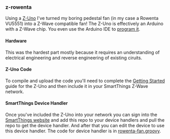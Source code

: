 ### z-rowenta

Using a [Z-Uno](http://z-uno.z-wave.me/) I've turned my boring pedestal fan (in my case a Rowenta VU5551) into a Z-Wave
compatible fan! The Z-Uno is effectively an Arduino with a Z-Wave chip. You even use the Arduino IDE to
[program it](https://z-uno.z-wave.me/getting-started/).

#### Hardware

This was the hardest part mostly because it requires an understanding of electrical engineering and reverse engineering
of existing ciruits.

#### Z-Uno Code

To compile and upload the code you'll need to complete the [Getting Started](https://z-uno.z-wave.me/getting-started/)
guide for the Z-Uno and then include it in your SmartThings Z-Wave network.

#### SmartThings Device Handler

Once you've included the Z-Uno into your network you can sign into the
[SmartThings website](https://graph.api.smartthings.com) and add this repo to your device handlers and pull the repo to
get the device handler. And after that you can edit the device to use this device handler. The code for device handler
is in [rowenta-fan.groovy](devicetypes/z-rowenta/rowenta-fan.src/rowenta-fan.groovy).
